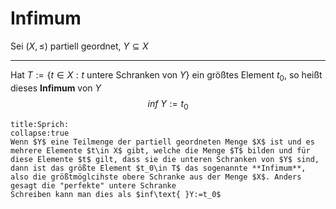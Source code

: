 # Infimum
Sei $(X,\le)$ partiell geordnet, $Y\subseteq X$

---
Hat $T:=\{t\in X:t\text{ untere Schranken von }Y\}$ ein größtes Element $t_0$, so heißt dieses **Infimum** von $Y$
$$inf\text{ }Y:=t_0$$
```ad-note
title:Sprich:
collapse:true
Wenn $Y$ eine Teilmenge der partiell geordneten Menge $X$ ist und es mehrere Elemente $t\in X$ gibt, welche die Menge $T$ bilden und für diese Elemente $t$ gilt, dass sie die unteren Schranken von $Y$ sind, dann ist das größte Element $t_0\in T$ das sogenannte **Infimum**, also die größtmöglcihste obere Schranke aus der Menge $X$. Anders gesagt die "perfekte" untere Schranke
Schreiben kann man dies als $inf\text{ }Y:=t_0$
```